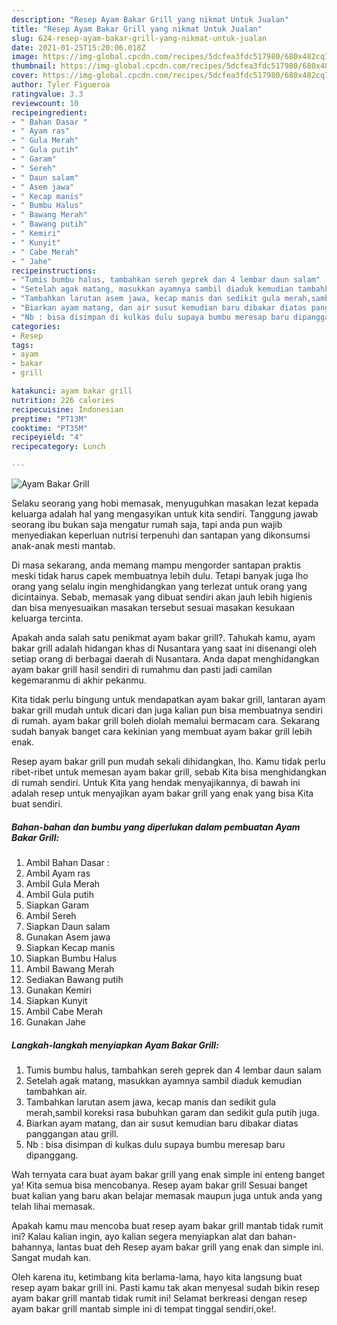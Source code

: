 ```yaml
---
description: "Resep Ayam Bakar Grill yang nikmat Untuk Jualan"
title: "Resep Ayam Bakar Grill yang nikmat Untuk Jualan"
slug: 624-resep-ayam-bakar-grill-yang-nikmat-untuk-jualan
date: 2021-01-25T15:20:06.018Z
image: https://img-global.cpcdn.com/recipes/5dcfea3fdc517980/680x482cq70/ayam-bakar-grill-foto-resep-utama.jpg
thumbnail: https://img-global.cpcdn.com/recipes/5dcfea3fdc517980/680x482cq70/ayam-bakar-grill-foto-resep-utama.jpg
cover: https://img-global.cpcdn.com/recipes/5dcfea3fdc517980/680x482cq70/ayam-bakar-grill-foto-resep-utama.jpg
author: Tyler Figueroa
ratingvalue: 3.3
reviewcount: 10
recipeingredient:
- " Bahan Dasar "
- " Ayam ras"
- " Gula Merah"
- " Gula putih"
- " Garam"
- " Sereh"
- " Daun salam"
- " Asem jawa"
- " Kecap manis"
- " Bumbu Halus"
- " Bawang Merah"
- " Bawang putih"
- " Kemiri"
- " Kunyit"
- " Cabe Merah"
- " Jahe"
recipeinstructions:
- "Tumis bumbu halus, tambahkan sereh geprek dan 4 lembar daun salam"
- "Setelah agak matang, masukkan ayamnya sambil diaduk kemudian tambahkan air."
- "Tambahkan larutan asem jawa, kecap manis dan sedikit gula merah,sambil koreksi rasa bubuhkan garam dan sedikit gula putih juga."
- "Biarkan ayam matang, dan air susut kemudian baru dibakar diatas panggangan atau grill."
- "Nb : bisa disimpan di kulkas dulu supaya bumbu meresap baru dipanggang."
categories:
- Resep
tags:
- ayam
- bakar
- grill

katakunci: ayam bakar grill 
nutrition: 226 calories
recipecuisine: Indonesian
preptime: "PT13M"
cooktime: "PT35M"
recipeyield: "4"
recipecategory: Lunch

---
```



![Ayam Bakar Grill](https://img-global.cpcdn.com/recipes/5dcfea3fdc517980/680x482cq70/ayam-bakar-grill-foto-resep-utama.jpg)

Selaku seorang yang hobi memasak, menyuguhkan masakan lezat kepada keluarga adalah hal yang mengasyikan untuk kita sendiri. Tanggung jawab seorang ibu bukan saja mengatur rumah saja, tapi anda pun wajib menyediakan keperluan nutrisi terpenuhi dan santapan yang dikonsumsi anak-anak mesti mantab.

Di masa  sekarang, anda memang mampu mengorder santapan praktis meski tidak harus capek membuatnya lebih dulu. Tetapi banyak juga lho orang yang selalu ingin menghidangkan yang terlezat untuk orang yang dicintainya. Sebab, memasak yang dibuat sendiri akan jauh lebih higienis dan bisa menyesuaikan masakan tersebut sesuai masakan kesukaan keluarga tercinta. 



Apakah anda salah satu penikmat ayam bakar grill?. Tahukah kamu, ayam bakar grill adalah hidangan khas di Nusantara yang saat ini disenangi oleh setiap orang di berbagai daerah di Nusantara. Anda dapat menghidangkan ayam bakar grill hasil sendiri di rumahmu dan pasti jadi camilan kegemaranmu di akhir pekanmu.

Kita tidak perlu bingung untuk mendapatkan ayam bakar grill, lantaran ayam bakar grill mudah untuk dicari dan juga kalian pun bisa membuatnya sendiri di rumah. ayam bakar grill boleh diolah memalui bermacam cara. Sekarang sudah banyak banget cara kekinian yang membuat ayam bakar grill lebih enak.

Resep ayam bakar grill pun mudah sekali dihidangkan, lho. Kamu tidak perlu ribet-ribet untuk memesan ayam bakar grill, sebab Kita bisa menghidangkan di rumah sendiri. Untuk Kita yang hendak menyajikannya, di bawah ini adalah resep untuk menyajikan ayam bakar grill yang enak yang bisa Kita buat sendiri.

<!--inarticleads1-->

##### Bahan-bahan dan bumbu yang diperlukan dalam pembuatan Ayam Bakar Grill:

1. Ambil  Bahan Dasar :
1. Ambil  Ayam ras
1. Ambil  Gula Merah
1. Ambil  Gula putih
1. Siapkan  Garam
1. Ambil  Sereh
1. Siapkan  Daun salam
1. Gunakan  Asem jawa
1. Siapkan  Kecap manis
1. Siapkan  Bumbu Halus
1. Ambil  Bawang Merah
1. Sediakan  Bawang putih
1. Gunakan  Kemiri
1. Siapkan  Kunyit
1. Ambil  Cabe Merah
1. Gunakan  Jahe




<!--inarticleads2-->

##### Langkah-langkah menyiapkan Ayam Bakar Grill:

1. Tumis bumbu halus, tambahkan sereh geprek dan 4 lembar daun salam
1. Setelah agak matang, masukkan ayamnya sambil diaduk kemudian tambahkan air.
1. Tambahkan larutan asem jawa, kecap manis dan sedikit gula merah,sambil koreksi rasa bubuhkan garam dan sedikit gula putih juga.
1. Biarkan ayam matang, dan air susut kemudian baru dibakar diatas panggangan atau grill.
1. Nb : bisa disimpan di kulkas dulu supaya bumbu meresap baru dipanggang.




Wah ternyata cara buat ayam bakar grill yang enak simple ini enteng banget ya! Kita semua bisa mencobanya. Resep ayam bakar grill Sesuai banget buat kalian yang baru akan belajar memasak maupun juga untuk anda yang telah lihai memasak.

Apakah kamu mau mencoba buat resep ayam bakar grill mantab tidak rumit ini? Kalau kalian ingin, ayo kalian segera menyiapkan alat dan bahan-bahannya, lantas buat deh Resep ayam bakar grill yang enak dan simple ini. Sangat mudah kan. 

Oleh karena itu, ketimbang kita berlama-lama, hayo kita langsung buat resep ayam bakar grill ini. Pasti kamu tak akan menyesal sudah bikin resep ayam bakar grill mantab tidak rumit ini! Selamat berkreasi dengan resep ayam bakar grill mantab simple ini di tempat tinggal sendiri,oke!.

